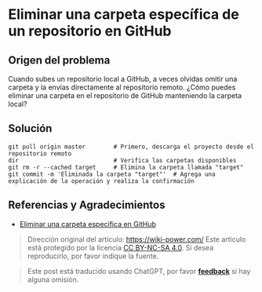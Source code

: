 # Eliminar una carpeta específica de un repositorio en GitHub

## Origen del problema

Cuando subes un repositorio local a GitHub, a veces olvidas omitir una carpeta y la envías directamente al repositorio remoto. ¿Cómo puedes eliminar una carpeta en el repositorio de GitHub manteniendo la carpeta local?

## Solución

```shell
git pull origin master        # Primero, descarga el proyecto desde el repositorio remoto
dir                           # Verifica las carpetas disponibles
git rm -r --cached target     # Elimina la carpeta llamada "target"
git commit -m 'Eliminada la carpeta "target"'  # Agrega una explicación de la operación y realiza la confirmación
```

## Referencias y Agradecimientos

- [Eliminar una carpeta específica en GitHub](https://blog.csdn.net/wudinaniya/article/details/77508229)

> Dirección original del artículo: <https://wiki-power.com/>
> Este artículo está protegido por la licencia [CC BY-NC-SA 4.0](https://creativecommons.org/licenses/by/4.0/deed.zh). Si desea reproducirlo, por favor indique la fuente.

> Este post está traducido usando ChatGPT, por favor [**feedback**](https://github.com/linyuxuanlin/Wiki_MkDocs/issues/new) si hay alguna omisión.